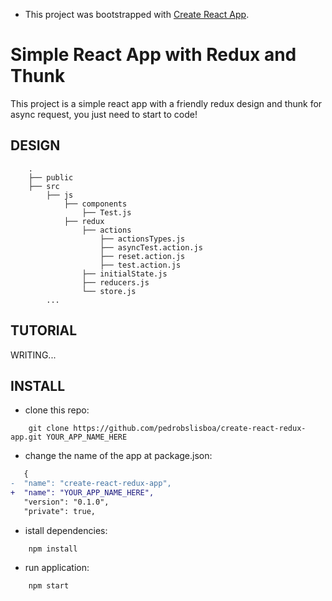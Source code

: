 * This project was bootstrapped with [Create React App](https://github.com/facebook/create-react-app).

# Simple React App with Redux and Thunk



This project is a simple react app with a friendly redux design and thunk for async request, you just need to start to code!

## DESIGN

        .
        ├── public                
        ├── src 
            ├── js
                ├── components
                    ├── Test.js       
                ├── redux
                    ├── actions
                        ├── actionsTypes.js
                        ├── asyncTest.action.js
                        ├── reset.action.js
                        ├── test.action.js
                    ├── initialState.js
                    ├── reducers.js
                    └── store.js
            ...       

## TUTORIAL

WRITING...

## INSTALL

- clone this repo:
```
    git clone https://github.com/pedrobslisboa/create-react-redux-app.git YOUR_APP_NAME_HERE
```
- change the name of the app at package.json:

```diff
   {
-  "name": "create-react-redux-app",
+  "name": "YOUR_APP_NAME_HERE",
   "version": "0.1.0",
   "private": true,

```

- istall dependencies:
```
    npm install
```
- run application:
```
    npm start
```